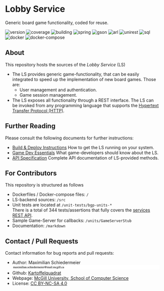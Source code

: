 # Lobby Service

Generic board game functionality, coded for reuse.

![version](https://img.shields.io/badge/version-1.0.0-brightgreen)
![coverage](https://img.shields.io/badge/coverage-100%25-brightgreen)
![building](https://img.shields.io/badge/build-passing-brightgreen)
![spring](https://img.shields.io/badge/Spring%20Boot-2.3.0-blue)
![gson](https://img.shields.io/badge/Gson-2.8.6-blue)
![arl](https://img.shields.io/badge/AsyncRestLib-1.5.1-blue)
![unirest](https://img.shields.io/badge/Unirest-3.7.02-blue)
![sql](https://img.shields.io/badge/SQL-8.0.21-blue)
![docker](https://img.shields.io/badge/Docker-19.03.8-blue)
![docker-compose](https://img.shields.io/badge/DockerCompose-1.25.5-blue)

## About

This repository hosts the sources of the *Lobby Service* (LS)

 * The LS provides generic game-functionality, that can be easily integrated to speed up the implementation of new board games. Those are:
   * User management and authentication.
   * Game session management.
 * The LS exposes all functionality through a REST interface. The LS can be invoked from any programming language that supports the [Hypertext Transfer Protocol (HTTP)](https://en.wikipedia.org/wiki/Hypertext_Transfer_Protocol).

## Further Reading

Please consult the following documents for further instructions:

 * [Build & Deploy Instructions](markdown/build-deploy.md) How to get the LS running on your system.
 * [Game Dev Essentials](markdown/game-dev.md) What game-developers should know about the LS.
 * [API Specification](markdown/api.md) Complete API documentation of LS-provided methods.

## For Contributors

This repository is structured as follows

 * Dockerfiles / Docker-compose files: ```/```
 * LS-backend sources: ```/src```
 * Unit tests are located at ```/unit-tests/bgp-units-*```  
There is a total of 344 tests/assertions that fully covers the [services REST API](markdown/api.md#user-content-rif-overview).
 * Sample Game-Server for callbacks: ```/units/GameServerStub```
 * Documentation: ```/markdown```

## Contact / Pull Requests

Contact information for bug reports and pull requests:

 * Author: Maximilian Schiedermeier ![email](markdown/email.png)
 * Github: [Kartoffelquadrat](https://github.com/kartoffelquadrat)
 * Webpage: [McGill University, School of Computer Science](https://www.cs.mcgill.ca/~mschie3)
 * License: [CC BY-NC-SA 4.0](https://creativecommons.org/licenses/by-nc-sa/4.0/)
